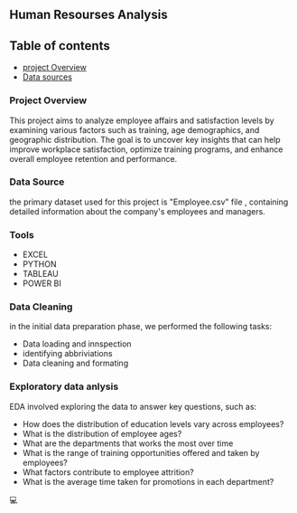 ## Human Resourses Analysis
## Table of contents 
- [project Overview](#project-overview)
- [Data sources](#data-source)
 ### Project Overview
 This project aims to analyze employee affairs and satisfaction levels by examining various factors such as training, age demographics, and geographic distribution. The goal is to uncover key insights that can help improve workplace satisfaction, optimize training programs, and enhance overall employee retention and performance.
### Data Source 
the primary dataset used for this project is "Employee.csv" file , containing detailed information about the company's employees and managers.
### Tools
- EXCEL
- PYTHON
- TABLEAU
- POWER BI
### Data Cleaning 
in the initial data preparation phase, we performed the following tasks:
- Data loading and innspection
- identifying abbriviations 
- Data cleaning and formating
### Exploratory data anlysis
EDA involved exploring the data to answer key questions, such as:
- How does the distribution of education levels vary across employees?
- What is the distribution of employee ages? 
- What are the departments that works the most over time  
- What is the range of training opportunities offered and taken by employees?
- What factors contribute to employee attrition?
- What is the average time taken for promotions in each department?
  
💻













